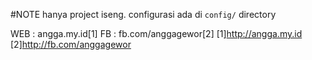 #NOTE
hanya project iseng.
configurasi ada di `config/` directory

WEB : angga.my.id[1]
FB  : fb.com/anggagewor[2]
[1]http://angga.my.id
[2]http://fb.com/anggagewor